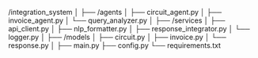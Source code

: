 /integration_system
│
├── /agents
│   ├── circuit_agent.py
│   ├── invoice_agent.py
│   └── query_analyzer.py
│
├── /services
│   ├── api_client.py
│   ├── nlp_formatter.py
│   ├── response_integrator.py
│   └── logger.py
│
├── /models
│   ├── circuit.py
│   ├── invoice.py
│   └── response.py
│
├── main.py
├── config.py
└── requirements.txt